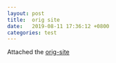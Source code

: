 ```yaml
---
layout: post
title:  orig site
date:   2019-08-11 17:36:12 +0800
categories: test
---
```

Attached the [orig-site]

[orig-site]: /orig.html
